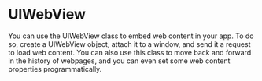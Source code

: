 # UIWebView
You can use the UIWebView class to embed web content in your app. To do so, create a UIWebView object, attach it to a window, and send it a request to load web content. You can also use this class to move back and forward in the history of webpages, and you can even set some web content properties programmatically.
